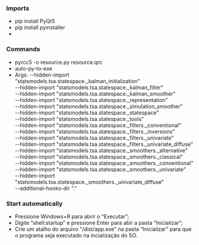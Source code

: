 ### Imports
* pip install PyQt5
* pip install pyinstaller
* 

### Commands
* pyrcc5 -o resource.py resource.qrc
* auto-py-to-exe
* Args:
    --hidden-import "statsmodels.tsa.statespace._kalman_initialization"   
    --hidden-import "statsmodels.tsa.statespace._kalman_filter"    
    --hidden-import "statsmodels.tsa.statespace._kalman_smoother"    
    --hidden-import "statsmodels.tsa.statespace._representation"    
    --hidden-import "statsmodels.tsa.statespace._simulation_smoother"    
    --hidden-import "statsmodels.tsa.statespace._statespace"    
    --hidden-import "statsmodels.tsa.statespace._tools"    
    --hidden-import "statsmodels.tsa.statespace._filters._conventional"    
    --hidden-import "statsmodels.tsa.statespace._filters._inversions"    
    --hidden-import "statsmodels.tsa.statespace._filters._univariate"    
    --hidden-import "statsmodels.tsa.statespace._filters._univariate_diffuse"    
    --hidden-import "statsmodels.tsa.statespace._smoothers._alternative"    
    --hidden-import "statsmodels.tsa.statespace._smoothers._classical"    
    --hidden-import "statsmodels.tsa.statespace._smoothers._conventional"    
    --hidden-import "statsmodels.tsa.statespace._smoothers._univariate"    
    --hidden-import "statsmodels.tsa.statespace._smoothers._univariate_diffuse"    
    --additional-hooks-dir "."   
### Start automatically
* Pressione Windows+R para abrir o “Executar”;
* Digite “shell:startup” e pressione Enter para abir a pasta “Inicializar”;
* Crie um atalho do arquivo "/dist/app.exe" na pasta “Inicializar” 
para que o programa seja executado na incialização do SO.
